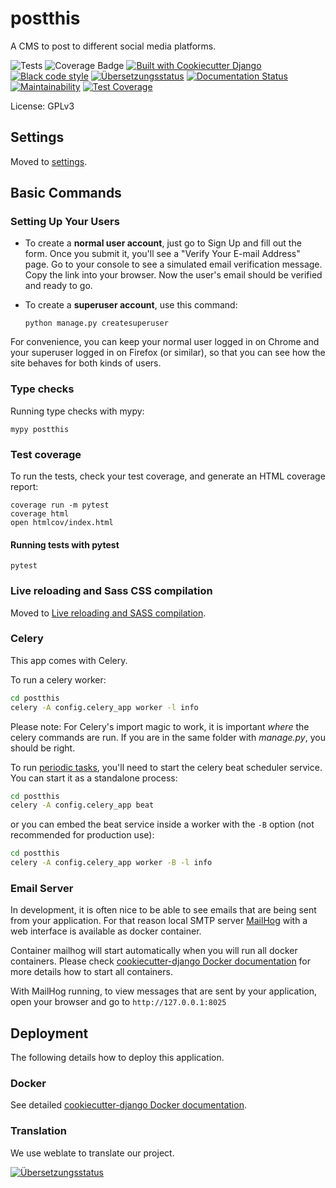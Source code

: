 # postthis

A CMS to post to different social media platforms.

![Tests](https://github.com/spousesupportgroup/postthis/actions/workflows/ci.yml/badge.svg)
![Coverage
Badge](https://img.shields.io/endpoint?url=https://gist.githubusercontent.com/andurin/0a3c8a2a341a5faf43c6cf3fe0bafbe1/raw/18c38360e8afc4a7894e4fb39cea21a6147b8111/spousesupportgroup-postthis-coverage.json)
[![Built with Cookiecutter Django](https://img.shields.io/badge/built%20with-Cookiecutter%20Django-ff69b4.svg?logo=cookiecutter)](https://github.com/cookiecutter/cookiecutter-django/)
[![Black code style](https://img.shields.io/badge/code%20style-black-000000.svg)](https://github.com/ambv/black)
[![Übersetzungsstatus](https://hosted.weblate.org/widget/postthis/postthis/svg-badge.svg)](https://hosted.weblate.org/engage/postthis/)
[![Documentation Status](https://readthedocs.org/projects/postthis/badge/?version=latest)](https://postthis.readthedocs.io/en/latest/?badge=latest)
[![Maintainability](https://api.codeclimate.com/v1/badges/0e6d7b8c0672d1bbdc56/maintainability)](https://codeclimate.com/github/spousesupportgroup/postthis/maintainability)
[![Test Coverage](https://api.codeclimate.com/v1/badges/0e6d7b8c0672d1bbdc56/test_coverage)](https://codeclimate.com/github/spousesupportgroup/postthis/test_coverage)


License: GPLv3

## Settings

Moved to [settings](http://cookiecutter-django.readthedocs.io/en/latest/settings.html).

## Basic Commands

### Setting Up Your Users

- To create a **normal user account**, just go to Sign Up and fill out the form. Once you submit it, you'll see a "Verify Your E-mail Address" page. Go to your console to see a simulated email verification message. Copy the link into your browser. Now the user's email should be verified and ready to go.

- To create a **superuser account**, use this command:

      python manage.py createsuperuser

For convenience, you can keep your normal user logged in on Chrome and your superuser logged in on Firefox (or similar), so that you can see how the site behaves for both kinds of users.

### Type checks

Running type checks with mypy:

    mypy postthis

### Test coverage

To run the tests, check your test coverage, and generate an HTML coverage report:

    coverage run -m pytest
    coverage html
    open htmlcov/index.html

#### Running tests with pytest

    pytest

### Live reloading and Sass CSS compilation

Moved to [Live reloading and SASS compilation](https://cookiecutter-django.readthedocs.io/en/latest/developing-locally.html#sass-compilation-live-reloading).

### Celery

This app comes with Celery.

To run a celery worker:

```bash
cd postthis
celery -A config.celery_app worker -l info
```

Please note: For Celery's import magic to work, it is important _where_ the celery commands are run. If you are in the same folder with _manage.py_, you should be right.

To run [periodic tasks](https://docs.celeryq.dev/en/stable/userguide/periodic-tasks.html), you'll need to start the celery beat scheduler service. You can start it as a standalone process:

```bash
cd postthis
celery -A config.celery_app beat
```

or you can embed the beat service inside a worker with the `-B` option (not recommended for production use):

```bash
cd postthis
celery -A config.celery_app worker -B -l info
```

### Email Server

In development, it is often nice to be able to see emails that are being sent from your application. For that reason local SMTP server [MailHog](https://github.com/mailhog/MailHog) with a web interface is available as docker container.

Container mailhog will start automatically when you will run all docker containers.
Please check [cookiecutter-django Docker documentation](http://cookiecutter-django.readthedocs.io/en/latest/deployment-with-docker.html) for more details how to start all containers.

With MailHog running, to view messages that are sent by your application, open your browser and go to `http://127.0.0.1:8025`

## Deployment

The following details how to deploy this application.

### Docker

See detailed [cookiecutter-django Docker documentation](http://cookiecutter-django.readthedocs.io/en/latest/deployment-with-docker.html).

### Translation
We use weblate to translate our project.

<a href="https://hosted.weblate.org/engage/postthis/">
<img src="https://hosted.weblate.org/widget/postthis/postthis/multi-blue.svg" alt="Übersetzungsstatus" />
</a>
